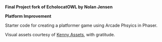 **Final Project fork of EcholocatOWL by Nolan Jensen**

**Platform Improvement**

Starter code for creating a platformer game using Arcade Phsyics in Phaser.

Visual assets courtesy of [Kenny Assets](https://kenney.nl/assets), with gratitude.
